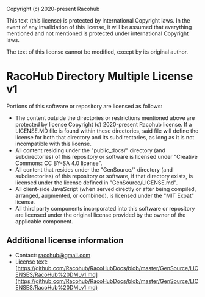 Copyright (c) 2020-present Racohub

This text (this license) is protected by international Copyright laws.
In the event of any invalidation of this license, it will be assumed that everything mentioned and not mentioned is protected under international Copyright laws.

The text of this license cannot be modified, except by its original author.

# RacoHub Directory Multiple License v1

Portions of this software or repository are licensed as follows:

* The content outside the directories or restrictions mentioned above are protected by license Copyright (c) 2020-present Racohub license. If a LICENSE.MD file is found within these directories, said file will define the license for both that directory and its subdirectories, as long as it is not incompatible with this license.
* All content residing under the "public_docs/" directory (and subdirectories) of this repository or software is licensed under "Creative Commons: CC BY-SA 4.0 license".
* All content that resides under the "GenSource/" directory (and subdirectories) of this repository or software, if that directory exists, is licensed under the license defined in "GenSource/LICENSE.md".
* All client-side JavaScript (when served directly or after being compiled, arranged, augmented, or combined), is licensed under the "MIT Expat" license.
* All third party components incorporated into this software or repository are licensed under the original license provided by the owner of the applicable component.

## Additional license information

* Contact: racohub@gmail.com
* License text: [https://github.com/Racohub/RacoHubDocs/blob/master/GenSource/LICENSES/RacoHub%20DMLv1.md](https://github.com/Racohub/RacoHubDocs/blob/master/GenSource/LICENSES/RacoHub%20DMLv1.md)